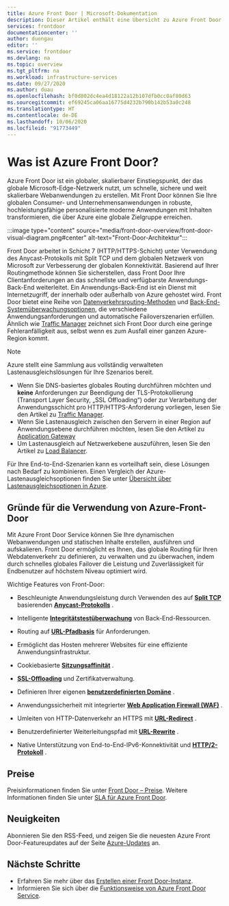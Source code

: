 ```yaml
---
title: Azure Front Door | Microsoft-Dokumentation
description: Dieser Artikel enthält eine Übersicht zu Azure Front Door.
services: frontdoor
documentationcenter: ''
author: duongau
editor: ''
ms.service: frontdoor
ms.devlang: na
ms.topic: overview
ms.tgt_pltfrm: na
ms.workload: infrastructure-services
ms.date: 09/27/2020
ms.author: duau
ms.openlocfilehash: bf0d802dc4ea4d18122a12b107dfb0cc0af80d63
ms.sourcegitcommit: ef69245ca06aa16775d4232b790b142b53a0c248
ms.translationtype: HT
ms.contentlocale: de-DE
ms.lasthandoff: 10/06/2020
ms.locfileid: "91773449"
---
```

# <a name="what-is-azure-front-door"></a>Was ist Azure Front Door?

Azure Front Door ist ein globaler, skalierbarer Einstiegspunkt, der das globale Microsoft-Edge-Netzwerk nutzt, um schnelle, sichere und weit skalierbare Webanwendungen zu erstellen. Mit Front Door können Sie Ihre globalen Consumer- und Unternehmensanwendungen in robuste, hochleistungsfähige personalisierte moderne Anwendungen mit Inhalten transformieren, die über Azure eine globale Zielgruppe erreichen.

:::image type="content" source="media/front-door-overview/front-door-visual-diagram.png#center" alt-text="Front-Door-Architektur":::

Front Door arbeitet in Schicht 7 (HTTP/HTTPS-Schicht) unter Verwendung des Anycast-Protokolls mit Split TCP und dem globalen Netzwerk von Microsoft zur Verbesserung der globalen Konnektivität. Basierend auf Ihrer Routingmethode können Sie sicherstellen, dass Front Door Ihre Clientanforderungen an das schnellste und verfügbarste Anwendungs-Back-End weiterleitet. Ein Anwendungs-Back-End ist ein Dienst mit Internetzugriff, der innerhalb oder außerhalb von Azure gehostet wird. Front Door bietet eine Reihe von [Datenverkehrsrouting-Methoden](front-door-routing-methods.md) und [Back-End-Systemüberwachungsoptionen](front-door-health-probes.md), die verschiedene Anwendungsanforderungen und automatische Failoverszenarien erfüllen. Ähnlich wie [Traffic Manager](../traffic-manager/traffic-manager-overview.md) zeichnet sich Front Door durch eine geringe Fehleranfälligkeit aus, selbst wenn es zum Ausfall einer ganzen Azure-Region kommt.

>[!NOTE]
> Azure stellt eine Sammlung aus vollständig verwalteten Lastenausgleichslösungen für Ihre Szenarios bereit. 
> * Wenn Sie DNS-basiertes globales Routing durchführen möchten und **keine** Anforderungen zur Beendigung der TLS-Protokollierung (Transport Layer Security, „SSL Offloading“) oder zur Verarbeitung der Anwendungsschicht pro HTTP/HTTPS-Anforderung vorliegen, lesen Sie den Artikel zu [Traffic Manager](../traffic-manager/traffic-manager-overview.md). 
> * Wenn Sie Lastenausgleich zwischen den Servern in einer Region auf Anwendungsebene durchführen möchten, lesen Sie den Artikel zu [Application Gateway](../application-gateway/application-gateway-introduction.md)
> * Um Lastenausgleich auf Netzwerkebene auszuführen, lesen Sie den Artikel zu [Load Balancer](../load-balancer/load-balancer-overview.md). 
> 
> Für Ihre End-to-End-Szenarien kann es vorteilhaft sein, diese Lösungen nach Bedarf zu kombinieren.
> Einen Vergleich der Azure-Lastenausgleichsoptionen finden Sie unter [Übersicht über Lastenausgleichsoptionen in Azure](https://docs.microsoft.com/azure/architecture/guide/technology-choices/load-balancing-overview).

## <a name="why-use-azure-front-door"></a>Gründe für die Verwendung von Azure-Front-Door

Mit Azure Front Door Service können Sie Ihre dynamischen Webanwendungen und statischen Inhalte erstellen, ausführen und aufskalieren. Front Door ermöglicht es Ihnen, das globale Routing für Ihren Webdatenverkehr zu definieren, zu verwalten und zu überwachen, indem durch schnelles globales Failover die Leistung und Zuverlässigkeit für Endbenutzer auf höchstem Niveau optimiert wird.

Wichtige Features von Front-Door:

* Beschleunigte Anwendungsleistung durch Verwenden des auf **[Split TCP](front-door-routing-architecture.md#splittcp)** basierenden **[Anycast-Protokolls](front-door-routing-architecture.md#anycast)** .

* Intelligente **[Integritätstestüberwachung](front-door-health-probes.md)** von Back-End-Ressourcen.

*  Routing auf **[URL-Pfadbasis](front-door-route-matching.md)** für Anforderungen.

* Ermöglicht das Hosten mehrerer Websites für eine effiziente Anwendungsinfrastruktur. 

* Cookiebasierte **[Sitzungsaffinität](front-door-routing-methods.md#affinity)** .

* **[SSL-Offloading](front-door-custom-domain-https.md)** und Zertifikatverwaltung.

* Definieren Ihrer eigenen **[benutzerdefinierten Domäne](front-door-custom-domain.md)** . 

* Anwendungssicherheit mit integrierter **[Web Application Firewall (WAF)](../web-application-firewall/overview.md)** .

* Umleiten von HTTP-Datenverkehr an HTTPS mit **[URL-Redirect](front-door-url-redirect.md)** .

* Benutzerdefinierter Weiterleitungspfad mit **[URL-Rewrite](front-door-url-rewrite.md)** .

* Native Unterstützung von End-to-End-IPv6-Konnektivität und **[HTTP/2-Protokoll](front-door-http2.md)** .

## <a name="pricing"></a>Preise

Preisinformationen finden Sie unter [Front Door – Preise](https://azure.microsoft.com/pricing/details/frontdoor/). Weitere Informationen finden Sie unter [SLA für Azure Front Door](https://azure.microsoft.com/en-us/support/legal/sla/frontdoor/v1_0/).

## <a name="whats-new"></a>Neuigkeiten

Abonnieren Sie den RSS-Feed, und zeigen Sie die neuesten Azure Front Door-Featureupdates auf der Seite [Azure-Updates](https://azure.microsoft.com/updates/?category=networking&query=Azure%20Front%20Door) an.

## <a name="next-steps"></a>Nächste Schritte

- Erfahren Sie mehr über das [Erstellen einer Front Door-Instanz](quickstart-create-front-door.md).
- Informieren Sie sich über die [Funktionsweise von Azure Front Door Service](front-door-routing-architecture.md).
